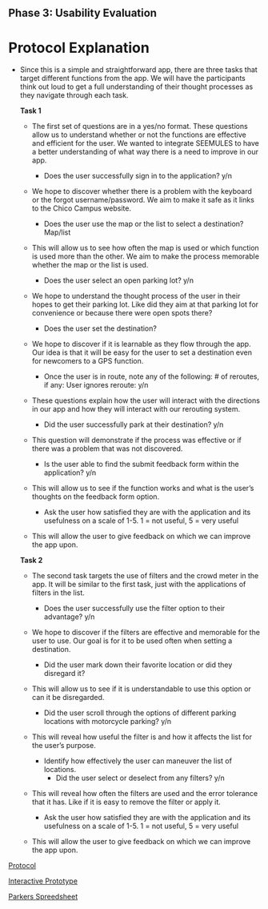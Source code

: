 ## Phase 3: Usability Evaluation

# Protocol Explanation

* Since this is a simple and straightforward app, there are three tasks that target different functions from the app. We will have the participants think out loud to get a full understanding of their thought processes as they navigate through each task. 
  
  **Task 1** 
  
  * The first set of questions are in a yes/no format. These questions allow us to understand whether or not the functions are effective and efficient for the user. We wanted to integrate SEEMULES to have a better understanding of what way there is a need to improve in our app.

    - Does the user successfully sign in to the application? y/n

   * We hope to discover whether there is a problem with the keyboard or the forgot username/password. We aim to make it safe as it links to the Chico Campus website.
   
     - Does the user use the map or the list to select a destination? Map/list
   
   * This will allow us to see how often the map is used or which function is used more than the other. We aim to make the process memorable whether the map or the list is used. 

      - Does the user select an open parking lot? y/n

    * We hope to understand the thought process of the user in their hopes to get their parking lot. Like did they aim at that parking lot for convenience or because there were open spots there?

      - Does the user set the destination?

    * We hope to discover if it is learnable as they flow through the app. Our idea is that it will be easy for the user to set a destination even for newcomers to a GPS function. 

      - Once the user is in route, note any of the following:
			# of reroutes, if any: 
			User ignores reroute: y/n
      
    * These questions explain how the user will interact with the directions in our app and how they will interact with our rerouting system. 

      - Did the user successfully park at their destination? y/n

    * This question will demonstrate if the process was effective or if there was a problem that was not discovered.

      - Is the user able to find the submit feedback form within the application? y/n

    * This will allow us to see if the function works and what is the user’s thoughts on the feedback form option.

      - Ask the user how satisfied they are with the application and its usefulness on a scale of 1-5. 1 = not useful, 5 = very useful

    * This will allow the user to give feedback on which we can improve the app upon.

    **Task 2**

    * The second task targets the use of filters and the crowd meter in the app. It will be similar to the first task, just with the applications of filters in the list.

      - Does the user successfully use the filter option to their advantage? y/n

    * We hope to discover if the filters are effective and memorable for the user to use. Our goal is for it to be used often when setting a destination.

      - Did the user mark down their favorite location or did they disregard it?

    * This will allow us to see if it is understandable to use this option or can it be disregarded.

      - Did the user scroll through the options of different parking locations with motorcycle parking? y/n

    * This will reveal how useful the filter is and how it affects the list for the user’s purpose.

      - Identify how effectively the user can maneuver the list of locations.
      	- Did the user select or deselect from any filters? y/n

    * This will reveal how often the filters are used and the error tolerance that it has. Like if it is easy to remove the filter or apply it.

      - Ask the user how satisfied they are with the application and its usefulness on a scale of 1-5. 1 = not useful, 5 = very useful

    * This will allow the user to give feedback on which we can improve the app upon.
   


[Protocol](Protocol.pdf)

[Interactive Prototype](https://xd.adobe.com/view/ceb98465-76ee-499e-91b5-50ee09582c67-9bea/)

[Parkers Spreedsheet](https://docs.google.com/spreadsheets/d/12yHGA3Ege8eDmbjd4GPGJQnaZnRaHZbSGEpGW6VthMY/edit?usp=sharing)
